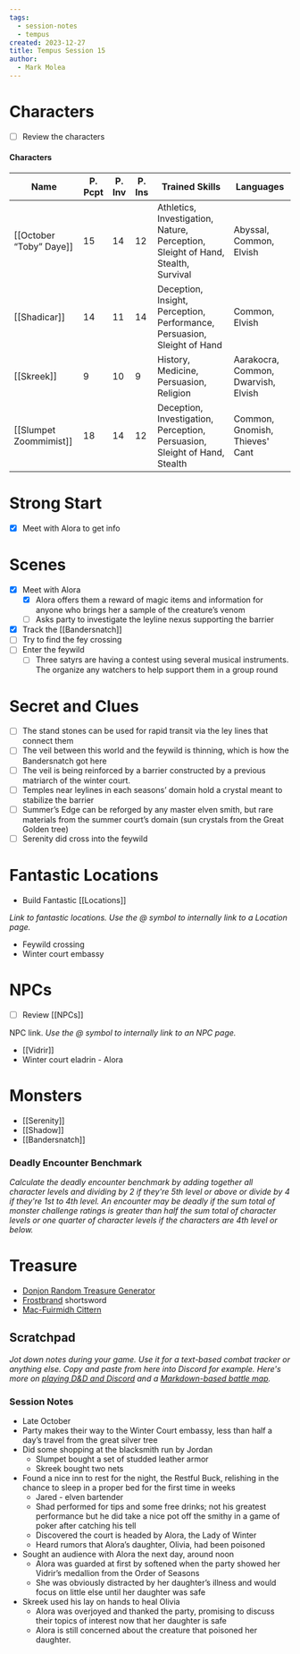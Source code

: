 ```yaml
---
tags:
  - session-notes
  - tempus
created: 2023-12-27
title: Tempus Session 15
author:
  - Mark Molea
---
```



# Characters

- [ ] Review the characters

#### Characters

|Name|P. Pcpt|P. Inv|P. Ins|Trained Skills|Languages|
|---|---|---|---|---|---|
|[[October “Toby” Daye]]|15|14|12|Athletics, Investigation, Nature, Perception, Sleight of Hand, Stealth, Survival|Abyssal, Common, Elvish|
|[[Shadicar]]|14|11|14|Deception, Insight, Perception, Performance, Persuasion, Sleight of Hand|Common, Elvish|
|[[Skreek]]|9|10|9|History, Medicine, Persuasion, Religion|Aarakocra, Common, Dwarvish, Elvish|
|[[Slumpet Zoommimist]]|18|14|12|Deception, Investigation, Perception, Persuasion, Sleight of Hand, Stealth|Common, Gnomish, Thieves' Cant|

  
  

# Strong Start

- [x] Meet with Alora to get info

# Scenes

- [x] Meet with Alora
    - [x] Alora offers them a reward of magic items and information for anyone who brings her a sample of the creature’s venom
    - [ ] Asks party to investigate the leyline nexus supporting the barrier
- [x] Track the [[Bandersnatch]]
- [ ] Try to find the fey crossing
- [ ] Enter the feywild
    - [ ] Three satyrs are having a contest using several musical instruments. The organize any watchers to help support them in a group round

# Secret and Clues

- [ ] The stand stones can be used for rapid transit via the ley lines that connect them
- [ ] The veil between this world and the feywild is thinning, which is how the Bandersnatch got here
- [ ] The veil is being reinforced by a barrier constructed by a previous matriarch of the winter court.
- [ ] Temples near leylines in each seasons’ domain hold a crystal meant to stabilize the barrier
- [ ] Summer’s Edge can be reforged by any master elven smith, but rare materials from the summer court’s domain (sun crystals from the Great Golden tree)
- [ ] Serenity did cross into the feywild

# Fantastic Locations

- Build Fantastic [[Locations]]

_Link to fantastic locations. Use the @ symbol to internally link to a Location page._

- Feywild crossing
- Winter court embassy

# NPCs

- [ ] Review [[NPCs]]

NPC link. _Use the @ symbol to internally link to an NPC page._

- [[Vidrir]]
- Winter court eladrin - Alora

# Monsters

- [[Serenity]]
- [[Shadow]]
- [[Bandersnatch]]

  

### **Deadly Encounter Benchmark**

_Calculate the deadly encounter benchmark by adding together all character levels and dividing by 2 if they're 5th level or above or divide by 4 if they're 1st to 4th level. An encounter may be deadly if the sum total of monster challenge ratings is greater than half the sum total of character levels or one quarter of character levels if the characters are 4th level or below._

# Treasure

- [Donjon Random Treasure Generator](https://donjon.bin.sh/5e/random/#type=treasure;treasure-cr=4;treasure-loot_type=treasure_hoard)
- [Frostbrand](https://www.dndbeyond.com/magic-items/5387-frost-brand) shortsword
- [Mac-Fuirmidh Cittern](https://www.dndbeyond.com/magic-items/5438-mac-fuirmidh-cittern)

  

## Scratchpad

_Jot down notes during your game. Use it for a text-based combat tracker or anything else. Copy and paste from here into Discord for example. Here's more on [playing D&D and Discord](https://slyflourish.com/playing_dnd_over_discord.html) and a [Markdown-based battle map](https://slyflourish.com/text-based_battle_maps.html)._

### Session Notes

- Late October
- Party makes their way to the Winter Court embassy, less than half a day’s travel from the great silver tree
- Did some shopping at the blacksmith run by Jordan
    - Slumpet bought a set of studded leather armor
    - Skreek bought two nets
- Found a nice inn to rest for the night, the Restful Buck, relishing in the chance to sleep in a proper bed for the first time in weeks
    - Jared - elven bartender
    - Shad performed for tips and some free drinks; not his greatest performance but he did take a nice pot off the smithy in a game of poker after catching his tell
    - Discovered the court is headed by Alora, the Lady of Winter
    - Heard rumors that Alora’s daughter, Olivia, had been poisoned
- Sought an audience with Alora the next day, around noon
    - Alora was guarded at first by softened when the party showed her Vidrir’s medallion from the Order of Seasons
    - She was obviously distracted by her daughter’s illness and would focus on little else until her daughter was safe
- Skreek used his lay on hands to heal Olivia
    - Alora was overjoyed and thanked the party, promising to discuss their topics of interest now that her daughter is safe
    - Alora is still concerned about the creature that poisoned her daughter.